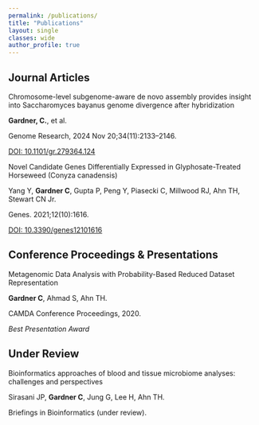 ```yaml
---
permalink: /publications/
title: "Publications"
layout: single
classes: wide
author_profile: true
---
```


## Journal Articles

<div class="publication">
  <p class="pub-title">Chromosome-level subgenome-aware de novo assembly provides insight into Saccharomyces bayanus genome divergence after hybridization</p>
  <p class="pub-authors"><strong>Gardner, C.</strong>, et al.</p>
  <p class="pub-venue">Genome Research, 2024 Nov 20;34(11):2133–2146.</p>
  <p class="pub-links"><a href="https://doi.org/10.1101/gr.279364.124">DOI: 10.1101/gr.279364.124</a></p>
</div>

<div class="publication">
  <p class="pub-title">Novel Candidate Genes Differentially Expressed in Glyphosate-Treated Horseweed (Conyza canadensis)</p>
  <p class="pub-authors">Yang Y, <strong>Gardner C</strong>, Gupta P, Peng Y, Piasecki C, Millwood RJ, Ahn TH, Stewart CN Jr.</p>
  <p class="pub-venue">Genes. 2021;12(10):1616.</p>
  <p class="pub-links"><a href="https://doi.org/10.3390/genes12101616">DOI: 10.3390/genes12101616</a></p>
</div>

## Conference Proceedings & Presentations

<div class="publication">
  <p class="pub-title">Metagenomic Data Analysis with Probability-Based Reduced Dataset Representation</p>
  <p class="pub-authors"><strong>Gardner C</strong>, Ahmad S, Ahn TH.</p>
  <p class="pub-venue">CAMDA Conference Proceedings, 2020.</p>
  <p class="pub-links"><em>Best Presentation Award</em></p>
</div>

## Under Review

<div class="publication">
  <p class="pub-title">Bioinformatics approaches of blood and tissue microbiome analyses: challenges and perspectives</p>
  <p class="pub-authors">Sirasani JP, <strong>Gardner C</strong>, Jung G, Lee H, Ahn TH.</p>
  <p class="pub-venue">Briefings in Bioinformatics (under review).</p>
</div>
